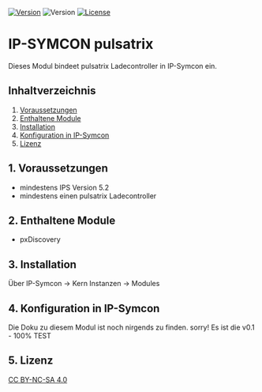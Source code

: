 [![Version](https://img.shields.io/badge/Symcon-PHPModul-red.svg)](https://www.symcon.de/service/dokumentation/entwicklerbereich/sdk-tools/sdk-php/)
![Version](https://img.shields.io/badge/Symcon%20Version-5.2%20%3E-blue.svg)
[![License](https://img.shields.io/badge/License-CC%20BY--NC--SA%204.0-green.svg)](https://creativecommons.org/licenses/by-nc-sa/4.0/)

# IP-SYMCON pulsatrix
   Dieses Modul bindeet pulsatrix Ladecontroller in IP-Symcon ein.
 
   ## Inhaltverzeichnis
   1. [Voraussetzungen](#1-voraussetzungen)
   2. [Enthaltene Module](#2-enthaltene-module)
   3. [Installation](#3-installation)
   4. [Konfiguration in IP-Symcon](#4-konfiguration-in-ip-symcon)
   5. [Lizenz](#5-lizenz)
   
## 1. Voraussetzungen

* mindestens IPS Version 5.2
* mindestens einen pulsatrix Ladecontroller

## 2. Enthaltene Module

* pxDiscovery

## 3. Installation
Über IP-Symcon -> Kern Instanzen -> Modules

## 4. Konfiguration in IP-Symcon
Die Doku zu diesem Modul ist noch nirgends zu finden. sorry! Es ist die v0.1 - 100% TEST

## 5. Lizenz

[CC BY-NC-SA 4.0](https://creativecommons.org/licenses/by-nc-sa/4.0/)